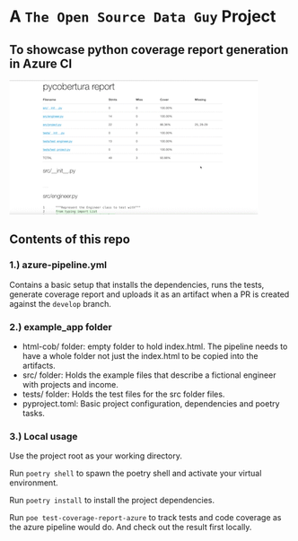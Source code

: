 # A `The Open Source Data Guy` Project
## To showcase python coverage report generation in Azure CI

![](report-visualize.gif)

## Contents of this repo

### 1.) azure-pipeline.yml
Contains a basic setup that installs the dependencies,
runs the tests, generate coverage report and uploads it
as an artifact when a PR is created against the `develop` branch.


### 2.) example_app folder

- html-cob/ folder: empty folder to hold index.html.
  The pipeline needs to have a whole folder not just the index.html
  to be copied into the artifacts.
- src/ folder:
  Holds the example files that describe a fictional engineer
  with projects and income.
- tests/ folder:
  Holds the test files for the src folder files.
- pyproject.toml:
  Basic project configuration, dependencies and poetry tasks.

### 3.) Local usage

Use the project root as your working directory.

Run `poetry shell` to spawn the poetry shell and activate your virtual environment.

Run `poetry install` to install the project dependencies.

Run `poe test-coverage-report-azure` to track tests and code coverage as the azure pipeline would do.
And check out the result first locally.
